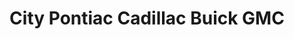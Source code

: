 ---
title: "City Pontiac Cadillac Buick GMC"
url: /north-york/city-pontiac-cadillac-buick-gmc/
shop: car
---